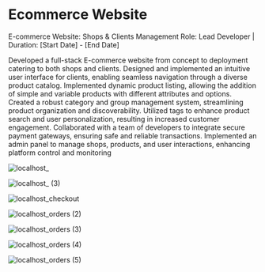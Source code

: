 # Ecommerce Website
E-commerce Website: Shops & Clients Management
Role: Lead Developer | Duration: [Start Date] - [End Date]

Developed a full-stack E-commerce website from concept to deployment catering to both shops and clients.
Designed and implemented an intuitive user interface for clients, 
enabling seamless navigation through a diverse product catalog.
Implemented dynamic product listing, 
allowing the addition of simple and variable products with different attributes and options.
Created a robust category and group management system,
streamlining product organization and discoverability.
Utilized tags to enhance product search and user personalization, 
resulting in increased customer engagement.
Collaborated with a team of developers to integrate secure payment gateways,
ensuring safe and reliable transactions.
Implemented an admin panel to manage shops,
products, and user interactions, enhancing platform control and monitoring

![localhost_](https://github.com/m-a-99/ecommerce2/assets/112770883/512f3642-97a8-40c6-b5a2-e0e79ba6e6b6)

![localhost_ (3)](https://github.com/m-a-99/ecommerce2/assets/112770883/cf7d6a54-e764-49c2-8b1a-9f1ee6d23f09)

![localhost_checkout](https://github.com/m-a-99/ecommerce2/assets/112770883/ed70e446-aa13-4819-92f7-e2c6d3178259)

![localhost_orders (2)](https://github.com/m-a-99/ecommerce2/assets/112770883/4e4ffaad-0582-4707-bf75-7fb79eb3700b)

![localhost_orders (3)](https://github.com/m-a-99/ecommerce2/assets/112770883/56fd69ba-113a-4469-bdf8-3901059fe7e3)

![localhost_orders (4)](https://github.com/m-a-99/ecommerce2/assets/112770883/7e620a25-6eed-4663-9768-a33abac3c6b3)

![localhost_orders (5)](https://github.com/m-a-99/ecommerce2/assets/112770883/ef1c3a34-2029-4c85-9808-d43aa127c9a4)